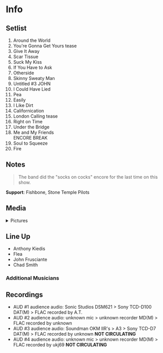 # Info

## Setlist

1. Around the World
2. You're Gonna Get Yours tease
3. Give It Away
4. Scar Tissue
5. Suck My Kiss
6. If You Have to Ask
7. Otherside
8. Skinny Sweaty Man
9. Untitled #3 JOHN
10. I Could Have Lied
11. Pea
12. Easily
13. I Like Dirt
14. Californication
15. London Calling tease
16. Right on Time
17. Under the Bridge
18. Me and My Friends
<br> ENCORE BREAK
19. Soul to Squeeze
20. Fire

## Notes

> The band did the "socks on cocks" encore for the last time on this show.

**Support**: Fishbone, Stone Temple Pilots

## Media 

<details>
  <summary>Pictures</summary>
  <!--<img alt="Setlist" title="Setlist" src="_.jpg" height="200" />
  <img alt="Clipping" title="Clipping" src="_.jpg" height="200" />
  <img alt="Flyer" title="Flyer" src="_.jpg" height="200" />-->
</details>

## Line Up

* Anthony Kiedis
* Flea
* John Frusciante
* Chad Smith

### Additional Musicians

## Recordings

* AUD #1 audience audio: Sonic Studios DSM621 > Sony TCD-D100 DAT(M) > FLAC recorded by A.T. 
* AUD #2 audience audio: unknown mic > unknown recorder MD(M) > FLAC recorded by unknown  
* AUD #3 audience audio: Soundman OKM IIR's > A3 > Sony TCD-D7 DAT(M) > FLAC recorded by unknown **NOT CIRCULATING**
* AUD #4 audience audio: unknown mic > unknown recorder MD(M) > FLAC recorded by ukj69 **NOT CIRCULATING**
